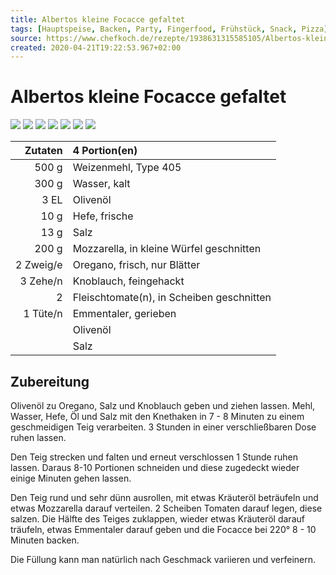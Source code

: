 ```yaml
---
title: Albertos kleine Focacce gefaltet
tags: [Hauptspeise, Backen, Party, Fingerfood, Frühstück, Snack, Pizza]
source: https://www.chefkoch.de/rezepte/1938631315585105/Albertos-kleine-Focacce-gefaltet.html
created: 2020-04-21T19:22:53.967+02:00
---
```


# Albertos kleine Focacce gefaltet

![](https://img.chefkoch-cdn.de/rezepte/1938631315585105/bilder/922458/crop-360x240/albertos-kleine-focacce-gefaltet.jpg) ![](https://img.chefkoch-cdn.de/rezepte/1938631315585105/bilder/430530/crop-360x240/albertos-kleine-focacce-gefaltet.jpg) ![](https://img.chefkoch-cdn.de/rezepte/1938631315585105/bilder/500289/crop-360x240/albertos-kleine-focacce-gefaltet.jpg) ![](https://img.chefkoch-cdn.de/rezepte/1938631315585105/bilder/500290/crop-360x240/albertos-kleine-focacce-gefaltet.jpg) ![](https://img.chefkoch-cdn.de/rezepte/1938631315585105/bilder/504318/crop-360x240/albertos-kleine-focacce-gefaltet.jpg) ![](https://img.chefkoch-cdn.de/rezepte/1938631315585105/bilder/390166/crop-360x240/albertos-kleine-focacce-gefaltet.jpg) ![](https://img.chefkoch-cdn.de/rezepte/1938631315585105/bilder/423303/crop-360x240/albertos-kleine-focacce-gefaltet.jpg)

| **Zutaten** | 4 Portion(en)                             |
| ----------: | :---------------------------------------- |
|       500 g | Weizenmehl, Type 405                      |
|       300 g | Wasser, kalt                              |
|        3 EL | Olivenöl                                  |
|        10 g | Hefe, frische                             |
|        13 g | Salz                                      |
|       200 g | Mozzarella, in kleine Würfel geschnitten  |
|   2 Zweig/e | Oregano, frisch, nur Blätter              |
|    3 Zehe/n | Knoblauch, feingehackt                    |
|           2 | Fleischtomate(n), in Scheiben geschnitten |
|    1 Tüte/n | Emmentaler, gerieben                      |
|             | Olivenöl                                  |
|             | Salz                                      |

## Zubereitung

Olivenöl zu Oregano, Salz und Knoblauch geben und ziehen lassen. Mehl, Wasser, Hefe, Öl und Salz mit den Knethaken in 7 - 8 Minuten zu einem geschmeidigen Teig verarbeiten. 3 Stunden in einer verschließbaren Dose ruhen lassen. 

Den Teig strecken und falten und erneut verschlossen 1 Stunde ruhen lassen. 
Daraus 8-10 Portionen schneiden und diese zugedeckt wieder einige Minuten gehen lassen.

Den Teig rund und sehr dünn ausrollen, mit etwas Kräuteröl beträufeln und etwas Mozzarella darauf verteilen. 2 Scheiben Tomaten darauf legen, diese salzen. Die Hälfte des Teiges zuklappen, wieder etwas Kräuteröl darauf träufeln, etwas Emmentaler darauf geben und die Focacce bei 220° 8 - 10 Minuten backen.

Die Füllung kann man natürlich nach Geschmack variieren und verfeinern.